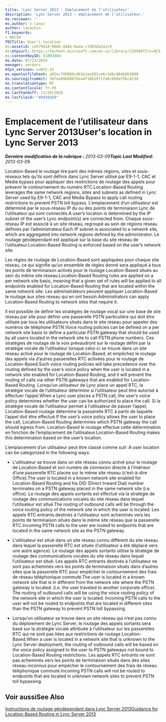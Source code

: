 ```yaml
---
title: 'Lync Server 2013 : Emplacement de l’utilisateur'
description: 'Lync Server 2013 : emplacement de l’utilisateur.'
ms.reviewer: ''
ms.author: v-lanac
author: lanachin
f1.keywords:
- NOCSH
TOCTitle: User's location
ms:assetid: ce57941d-086b-448e-8ada-c7d636a2a1c9
ms:mtpsurl: https://technet.microsoft.com/en-us/library/JJ994073(v=OCS.15)
ms:contentKeyID: 51803984
ms.date: 07/23/2014
manager: serdars
mtps_version: v=OCS.15
ms.openlocfilehash: a92ec780809cdb3e1ee582ce6c348c884bbb5890
ms.sourcegitcommit: 36fee89bb887bea4f18b19f17a8c69daf5bc423d
ms.translationtype: MT
ms.contentlocale: fr-FR
ms.lasthandoff: 11/26/2020
ms.locfileid: "49439169"
---
```

# <a name="users-location-in-lync-server-2013"></a><span data-ttu-id="fecbe-103">Emplacement de l’utilisateur dans Lync Server 2013</span><span class="sxs-lookup"><span data-stu-id="fecbe-103">User's location in Lync Server 2013</span></span>

<div data-xmlns="http://www.w3.org/1999/xhtml">

<div class="topic" data-xmlns="http://www.w3.org/1999/xhtml" data-msxsl="urn:schemas-microsoft-com:xslt" data-cs="https://msdn.microsoft.com/">

<div data-asp="https://msdn2.microsoft.com/asp">



</div>

<div id="mainSection">

<div id="mainBody"><span data-ttu-id="fecbe-104">

<span> </span></span><span class="sxs-lookup"><span data-stu-id="fecbe-104">

<span> </span></span></span>

<span data-ttu-id="fecbe-105">_**Dernière modification de la rubrique :** 2013-03-09_</span><span class="sxs-lookup"><span data-stu-id="fecbe-105">_**Topic Last Modified:** 2013-03-09_</span></span>

<span data-ttu-id="fecbe-106">Location-Based le routage tire parti des mêmes régions, sites et sous-réseaux tels qu’ils sont définis dans Lync Server utilisé par E9-1-1, CAC et Media bypass pour appliquer des restrictions de routage des appels pour prévenir le contournement du numéro RTC.</span><span class="sxs-lookup"><span data-stu-id="fecbe-106">Location-Based Routing leverages the same network regions, sites and subnets as defined in Lync Server used by E9-1-1, CAC and Media Bypass to apply call routing restrictions to prevent PSTN toll bypass.</span></span> <span data-ttu-id="fecbe-107">L’emplacement d’un utilisateur est déterminé par le sous-réseau IP du ou des points de terminaison Lync de l’utilisateur qui sont connectés.</span><span class="sxs-lookup"><span data-stu-id="fecbe-107">A user’s location is determined by the IP subnet of the user’s Lync endpoint(s) are connected from.</span></span> <span data-ttu-id="fecbe-108">Chaque sous-réseau IP est associé à un site réseau, regroupé au sein de régions réseau définies par l’administrateur.</span><span class="sxs-lookup"><span data-stu-id="fecbe-108">Each IP subnet is associated to a network site, which are aggregated into network regions defined by the administrator.</span></span> <span data-ttu-id="fecbe-109">Le routage géodépendant est appliqué sur la base du site réseau de l’utilisateur.</span><span class="sxs-lookup"><span data-stu-id="fecbe-109">Location-Based Routing is enforced based on the user’s network site.</span></span>

<span data-ttu-id="fecbe-110">Les règles de routage de Location-Based sont appliquées pour chaque site réseau, ce qui signifie qu’un ensemble de règles donné sera appliqué à tous les points de terminaison activés pour le routage Location-Based situés au sein du même site réseau.</span><span class="sxs-lookup"><span data-stu-id="fecbe-110">Location-Based Routing rules are applied on a per network site basis, meaning that a given set of rules will be applied to all endpoints enabled for Location-Based Routing that are located within the same network site.</span></span> <span data-ttu-id="fecbe-111">Les administrateurs peuvent appliquer Location-Based le routage aux sites réseau qui en ont besoin.</span><span class="sxs-lookup"><span data-stu-id="fecbe-111">Administrators can apply Location-Based Routing to network sites that require it.</span></span>

<span data-ttu-id="fecbe-112">Il est possible de définir les stratégies de routage vocal sur une base de site réseau par site pour définir une passerelle PSTN particulière qui doit être utilisée par tous les utilisateurs situés dans le site réseau pour appeler des numéros de téléphone PSTN.</span><span class="sxs-lookup"><span data-stu-id="fecbe-112">Voice routing policies can be defined on a per network site basis to define a particular PSTN gateway that should be used by all users located in the network site to call PSTN phone numbers.</span></span> <span data-ttu-id="fecbe-113">Ces stratégies de routage de la voix prévaudront sur le routage défini par la stratégie vocale de l’utilisateur lorsque celui-ci se trouve dans un site réseau activé pour le routage de Location-Based, et empêchez le routage des appels via d’autres passerelles RTC activées pour le routage de Location-Based.</span><span class="sxs-lookup"><span data-stu-id="fecbe-113">Such voice routing policies will take precedence over the routing defined by the user’s voice policy when the user is located in a network site enabled for Location-Based Routing, and it will prevent the routing of calls via other PSTN gateways that are enabled for Location-Based Routing.</span></span> <span data-ttu-id="fecbe-114">Lorsqu’un utilisateur de Lync place un appel RTC, la stratégie vocale de l’utilisateur détermine si l’utilisateur peut être autorisé à effectuer l’appel.</span><span class="sxs-lookup"><span data-stu-id="fecbe-114">When a Lync user places a PSTN call, the user’s voice policy determines whether the user can be authorized to place the call.</span></span> <span data-ttu-id="fecbe-115">Si la stratégie vocale de l’utilisateur permet à l’utilisateur de passer l’appel, Location-Based routage détermine la passerelle RTC à partir de laquelle l’appel doit être effectué.</span><span class="sxs-lookup"><span data-stu-id="fecbe-115">If the user’s voice policy allows the user to place the call, Location-Based Routing determines which PSTN gateway the call should egress from.</span></span> <span data-ttu-id="fecbe-116">Location-Based le routage effectue cette détermination en fonction de l’emplacement de l’utilisateur.</span><span class="sxs-lookup"><span data-stu-id="fecbe-116">Location-Based Routing makes this determination based on the user’s location.</span></span>

<span data-ttu-id="fecbe-117">L’emplacement d’un utilisateur peut être classé comme suit :</span><span class="sxs-lookup"><span data-stu-id="fecbe-117">A user location can be categorized in the following ways:</span></span>

  - <span data-ttu-id="fecbe-118">L’utilisateur se trouve dans un site réseau connu activé pour le routage de Location-Based et son numéro de connexion directe à l’intérieur d’une passerelle RTC placée sur le même site réseau (c’est-à-dire Office).</span><span class="sxs-lookup"><span data-stu-id="fecbe-118">The user is located in a known network site enabled for Location-Based Routing and his DID (Direct Inward Dial) number terminates on a PSTN gateway placed in the same network site (i.e. office).</span></span> <span data-ttu-id="fecbe-119">Le routage des appels sortants est effectué via la stratégie de routage des communications vocales du site réseau dans lequel l’utilisateur est situé.</span><span class="sxs-lookup"><span data-stu-id="fecbe-119">The routing of outbound calls will be through the voice routing policy of the network site in which the user is located.</span></span> <span data-ttu-id="fecbe-120">Les appels RTC entrants destinés à l’utilisateur sont acheminés vers les points de terminaison situés dans le même site réseau que la passerelle RTC.</span><span class="sxs-lookup"><span data-stu-id="fecbe-120">Incoming PSTN calls to the user are routed to endpoints that are located in the same network site as the PSTN gateway.</span></span>

  - <span data-ttu-id="fecbe-p105">L’utilisateur est situé dans un site réseau connu différent du site réseau dans lequel la passerelle RTC est située (l’utilisateur a été déplacé vers une autre agence). Le routage des appels sortants utilise la stratégie de routage des communications vocales du site réseau dans lequel l’utilisateur est situé. Les appels RTC entrants destinés à l’utilisateur ne sont pas acheminés vers les points de terminaison situés dans d’autres sites que la passerelle RTC pour empêcher le contournement des frais de réseau téléphonique commuté.</span><span class="sxs-lookup"><span data-stu-id="fecbe-p105">The user is located in a known network site that is in different from the network site where the PSTN gateway is located. (i.e. the user traveled to another corporate office). The routing of outbound calls will be using the voice routing policy of the network site in which the user is located. Incoming PSTN calls to the user will not be routed to endpoints that are located in different sites than the PSTN gateway to prevent PSTN toll bypassing.</span></span>

  - <span data-ttu-id="fecbe-125">Lorsqu’un utilisateur se trouve dans un site réseau qui n’est pas connu du déploiement de Lync Server, le routage des appels sortants sera basé sur la stratégie vocale attribuée à l’utilisateur sur les passerelles RTC qui ne sont pas liées aux restrictions de routage Location-Based.</span><span class="sxs-lookup"><span data-stu-id="fecbe-125">When a user is located in a network site that is unknown to the Lync Server deployment, the routing of outbound calls will be based on the voice policy assigned to the user to PSTN gateways not bound to Location-Based Routing restrictions.</span></span> <span data-ttu-id="fecbe-126">Les appels RTC entrants ne sont pas acheminés vers les points de terminaison situés dans des sites réseau inconnus pour empêcher le contournement des frais de réseau téléphonique commuté.</span><span class="sxs-lookup"><span data-stu-id="fecbe-126">Incoming PSTN calls will not be routed to endpoints that are located in unknown network sites to prevent PSTN toll bypassing.</span></span>

<div>

## <a name="see-also"></a><span data-ttu-id="fecbe-127">Voir aussi</span><span class="sxs-lookup"><span data-stu-id="fecbe-127">See Also</span></span>


[<span data-ttu-id="fecbe-128">Instructions de routage géodépendant dans Lync Server 2013</span><span class="sxs-lookup"><span data-stu-id="fecbe-128">Guidance for Location-Based Routing in Lync Server 2013</span></span>](lync-server-2013-guidance-for-location-based-routing.md)  
  

<span data-ttu-id="fecbe-129"></div>

</div>

<span> </span>

</div>

</div>

</span><span class="sxs-lookup"><span data-stu-id="fecbe-129"></div>

</div>

<span> </span>

</div>

</div>

</span></span></div>


